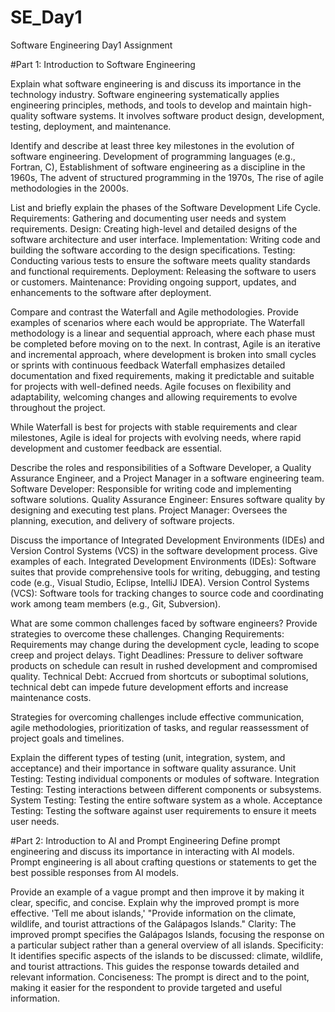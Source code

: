 # SE_Day1
Software Engineering Day1 Assignment

#Part 1: Introduction to Software Engineering

Explain what software engineering is and discuss its importance in the technology industry.
Software engineering systematically applies engineering principles, methods, and tools to develop and maintain high-quality software systems. It involves software product design, development, testing, deployment, and maintenance.

Identify and describe at least three key milestones in the evolution of software engineering.
Development of programming languages (e.g., Fortran, C), 
Establishment of software engineering as a discipline in the 1960s,
The advent of structured programming in the 1970s, 
The rise of agile methodologies in the 2000s.

List and briefly explain the phases of the Software Development Life Cycle.
Requirements: Gathering and documenting user needs and system requirements.
Design: Creating high-level and detailed designs of the software architecture and user interface.
Implementation: Writing code and building the software according to the design specifications.
Testing: Conducting various tests to ensure the software meets quality standards and functional requirements.
Deployment: Releasing the software to users or customers.
Maintenance: Providing ongoing support, updates, and enhancements to the software after deployment.

Compare and contrast the Waterfall and Agile methodologies. Provide examples of scenarios where each would be appropriate.
The Waterfall methodology is a linear and sequential approach, where each phase must be completed before moving on to the next. In contrast, Agile is an iterative and incremental approach, where development is broken into small cycles or sprints with continuous feedback
Waterfall emphasizes detailed documentation and fixed requirements, making it predictable and suitable for projects with well-defined needs. Agile focuses on flexibility and adaptability, welcoming changes and allowing requirements to evolve throughout the project.

While Waterfall is best for projects with stable requirements and clear milestones, Agile is ideal for projects with evolving needs, where rapid development and customer feedback are essential.

Describe the roles and responsibilities of a Software Developer, a Quality Assurance Engineer, and a Project Manager in a software engineering team.
Software Developer: Responsible for writing code and implementing software solutions.
Quality Assurance Engineer: Ensures software quality by designing and executing test plans.
Project Manager: Oversees the planning, execution, and delivery of software projects.

Discuss the importance of Integrated Development Environments (IDEs) and Version Control Systems (VCS) in the software development process. Give examples of each.
Integrated Development Environments (IDEs): Software suites that provide comprehensive tools for writing, debugging, and testing code (e.g., Visual Studio, Eclipse, IntelliJ IDEA).
Version Control Systems (VCS): Software tools for tracking changes to source code and coordinating work among team members (e.g., Git, Subversion).


What are some common challenges faced by software engineers? Provide strategies to overcome these challenges.
 Changing Requirements: Requirements may change during the development cycle, leading to scope creep and project delays.
Tight Deadlines: Pressure to deliver software products on schedule can result in rushed development and compromised quality.
Technical Debt: Accrued from shortcuts or suboptimal solutions, technical debt can impede future development efforts and increase maintenance costs.

Strategies for overcoming challenges include effective communication, agile methodologies, prioritization of tasks, and regular reassessment of project goals and timelines.


Explain the different types of testing (unit, integration, system, and acceptance) and their importance in software quality assurance.
Unit Testing: Testing individual components or modules of software.
Integration Testing: Testing interactions between different components or subsystems.
System Testing: Testing the entire software system as a whole.
Acceptance Testing: Testing the software against user requirements to ensure it meets user needs.

#Part 2: Introduction to AI and Prompt Engineering
Define prompt engineering and discuss its importance in interacting with AI models.
Prompt engineering is all about crafting questions or statements to get the best possible responses from AI models. 

Provide an example of a vague prompt and then improve it by making it clear, specific, and concise. Explain why the improved prompt is more effective.
'Tell me about islands,'
"Provide information on the climate, wildlife, and tourist attractions of the Galápagos Islands."
Clarity: The improved prompt specifies the Galápagos Islands, focusing the response on a particular subject rather than a general overview of all islands.
Specificity: It identifies specific aspects of the islands to be discussed: climate, wildlife, and tourist attractions. This guides the response towards detailed and relevant information.
Conciseness: The prompt is direct and to the point, making it easier for the respondent to provide targeted and useful information.
